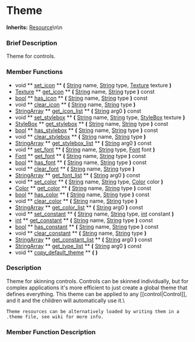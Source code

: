 #  Theme  
**Inherits:** [Resource](class_resource)\\n\\n
###  Brief Description  
Theme for controls.

###  Member Functions 
  * void  ** [set_icon](#set_icon) **  **(** [String](class_string) name, [String](class_string) type, [Texture](class_texture) texture  **)**
  * [Texture](class_texture)  ** [get_icon](#get_icon) **  **(** [String](class_string) name, [String](class_string) type  **)** const
  * [bool](class_bool)  ** [has_icon](#has_icon) **  **(** [String](class_string) name, [String](class_string) type  **)** const
  * void  ** [clear_icon](#clear_icon) **  **(** [String](class_string) name, [String](class_string) type  **)**
  * [StringArray](class_stringarray)  ** [get_icon_list](#get_icon_list) **  **(** [String](class_string) arg0  **)** const
  * void  ** [set_stylebox](#set_stylebox) **  **(** [String](class_string) name, [String](class_string) type, [StyleBox](class_stylebox) texture  **)**
  * [StyleBox](class_stylebox)  ** [get_stylebox](#get_stylebox) **  **(** [String](class_string) name, [String](class_string) type  **)** const
  * [bool](class_bool)  ** [has_stylebox](#has_stylebox) **  **(** [String](class_string) name, [String](class_string) type  **)** const
  * void  ** [clear_stylebox](#clear_stylebox) **  **(** [String](class_string) name, [String](class_string) type  **)**
  * [StringArray](class_stringarray)  ** [get_stylebox_list](#get_stylebox_list) **  **(** [String](class_string) arg0  **)** const
  * void  ** [set_font](#set_font) **  **(** [String](class_string) name, [String](class_string) type, [Font](class_font) font  **)**
  * [Font](class_font)  ** [get_font](#get_font) **  **(** [String](class_string) name, [String](class_string) type  **)** const
  * [bool](class_bool)  ** [has_font](#has_font) **  **(** [String](class_string) name, [String](class_string) type  **)** const
  * void  ** [clear_font](#clear_font) **  **(** [String](class_string) name, [String](class_string) type  **)**
  * [StringArray](class_stringarray)  ** [get_font_list](#get_font_list) **  **(** [String](class_string) arg0  **)** const
  * void  ** [set_color](#set_color) **  **(** [String](class_string) name, [String](class_string) type, [Color](class_color) color  **)**
  * [Color](class_color)  ** [get_color](#get_color) **  **(** [String](class_string) name, [String](class_string) type  **)** const
  * [bool](class_bool)  ** [has_color](#has_color) **  **(** [String](class_string) name, [String](class_string) type  **)** const
  * void  ** [clear_color](#clear_color) **  **(** [String](class_string) name, [String](class_string) type  **)**
  * [StringArray](class_stringarray)  ** [get_color_list](#get_color_list) **  **(** [String](class_string) arg0  **)** const
  * void  ** [set_constant](#set_constant) **  **(** [String](class_string) name, [String](class_string) type, [int](class_int) constant  **)**
  * [int](class_int)  ** [get_constant](#get_constant) **  **(** [String](class_string) name, [String](class_string) type  **)** const
  * [bool](class_bool)  ** [has_constant](#has_constant) **  **(** [String](class_string) name, [String](class_string) type  **)** const
  * void  ** [clear_constant](#clear_constant) **  **(** [String](class_string) name, [String](class_string) type  **)**
  * [StringArray](class_stringarray)  ** [get_constant_list](#get_constant_list) **  **(** [String](class_string) arg0  **)** const
  * [StringArray](class_stringarray)  ** [get_type_list](#get_type_list) **  **(** [String](class_string) arg0  **)** const
  * void  ** [copy_default_theme](#copy_default_theme) **  **(** **)**

###  Description  
Theme for skinning controls. Controls can be skinned individually, but for complex applications it's more efficient to just create a global theme that defines everything. This theme can be applied to any [[control|Control]], and it and the children will automatically use it.\\

	Theme resources can be alternatively loaded by writing them in a .theme file, see wiki for more info.

###  Member Function Description  
